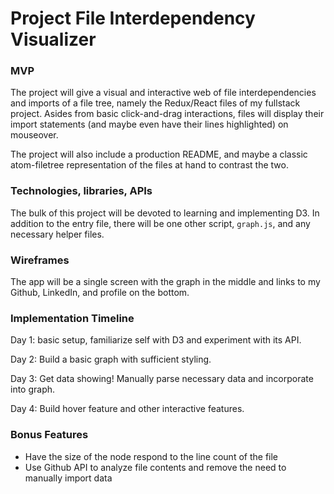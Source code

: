 # Project File Interdependency Visualizer

### MVP

The project will give a visual and interactive web of file interdependencies and imports of a file tree, namely the Redux/React files of my fullstack project. Asides from basic click-and-drag interactions, files will display their import statements (and maybe even have their lines highlighted) on mouseover.

The project will also include a production README, and maybe a classic atom-filetree representation of the files at hand to contrast the two.

### Technologies, libraries, APIs

The bulk of this project will be devoted to learning and implementing D3. In addition to the entry file, there will be one other script, ```graph.js```, and any necessary helper files.

### Wireframes

The app will be a single screen with the graph in the middle and links to my Github, LinkedIn, and profile on the bottom.

### Implementation Timeline

Day 1: basic setup, familiarize self with D3 and experiment with its API.

Day 2: Build a basic graph with sufficient styling.

Day 3: Get data showing! Manually parse necessary data and incorporate into graph.

Day 4: Build hover feature and other interactive features.

### Bonus Features

* Have the size of the node respond to the line count of the file
* Use Github API to analyze file contents and remove the need to manually import data
